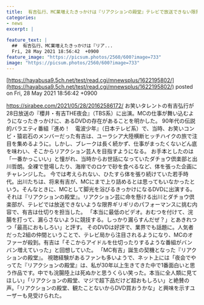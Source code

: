 ```yaml
---
title:  有吉弘行、MC業増えたきっかけは『リアクションの殿堂』テレビで放送できない限界ギリギリ「最高におもしろい最低のビデオ」  
categories:
- news
excerpt: |
  
feature_text: |
  ##  有吉弘行、MC業増えたきっかけは『リア...
  Fri, 28 May 2021 18:56:42  +0900
feature_image: "https://picsum.photos/2560/600?image=733"
image: "https://picsum.photos/2560/600?image=733"
---
```


[https://hayabusa9.5ch.net/test/read.cgi/mnewsplus/1622195802/](https://hayabusa9.5ch.net/test/read.cgi/mnewsplus/1622195802/)
posted on Fri, 28 May 2021 18:56:42  +0900

<!--more-->

https://sirabee.com/2021/05/28/20162586172/ お笑いタレントの有吉弘行が28日放送の『櫻井・有吉THE夜会』（TBS系）に出演。MCの仕事が舞い込むようになったきっかけに、あるDVDの存在があることを明かした。 90年代の伝説的バラエティ番組『進め！　電波少年』（日本テレビ系）で、当時、お笑いコンビ・猿岩石のメンバーだった有吉は、ユーラシア大陸横断ヒッチハイクの旅で注目を集めるように。しかし、ブレークは長く続かず、仕事がまったくないどん底を味わい、そこからリアクション芸人を目指すようになる。 お手本としたのは「一番かっこいい」と憧がれ、当時からお世話になっていたダチョウ倶楽部と出川哲朗。全裸で登場したり、海岸でのロケで砂を食べるなど、体を張った企画にチャレンジした。 今では考えられない、ひたすら体を張り続けていた若手時代。出川たちは、将来有吉が、MCにまで上り詰めるとは思ってもいなかったという。そんなときに、MCとして脚光を浴びるきっかけになるDVDに出演する。 それは『リアクションの殿堂』。リアクション芸に命を懸ける出川とダチョウ倶楽部が、テレビでは放送できないような限界ギリギリのパフォーマンスに挑む内容で、有吉は仕切りを担当した。 「本当に最低のビデオ。おむつを付けて、浣腸を打って、漏らさないように競技する。しっかり漏らすんだぜ？」とあきれつつ「最高におもしろい」と評す。 そのDVDは好評で、業界でも話題に。人気者だった2組の仲間ということで、テレビ局から注目されるようになり、MCのオファーが殺到。有吉は「そこからアイドルを仕切ったりするような番組がバンバン増えていった」と回想していた。 「MC有吉」誕生の契機となった『リアクションの殿堂』。 視聴経験があるファンも多いようで、ネット上には「夜会でやってた『リアクションの殿堂』は、私が30年以上生きてきた中で1番面白いと思う作品です。中でも浣腸陸上は死ぬかと思うくらい笑った。本当に全人類に見てほしい」「リアクションの殿堂、マジで超下品だけど超おもしろい」と絶賛の声。「リアクションの殿堂、観たことないからDVD買おうかな」と興味を示すユーザーも見受けられた。
